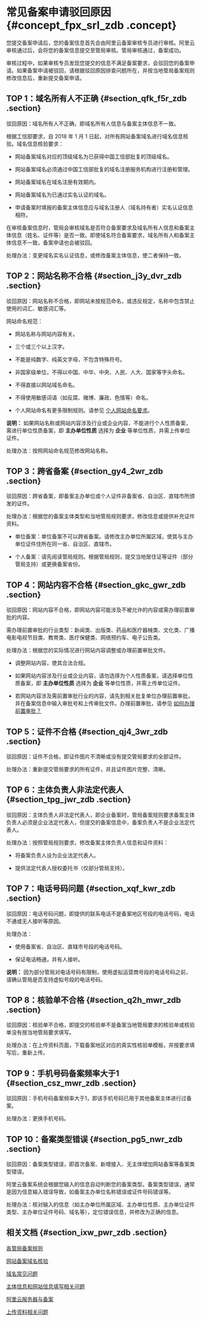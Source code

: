 # 常见备案申请驳回原因 {#concept_fpx_srl_zdb .concept}

您提交备案申请后，您的备案信息首先会由阿里云备案审核专员进行审核。阿里云审核通过后，会将您的备案信息提交至管局审核。管局审核通过，备案成功。

审核过程中，如果审核专员发现您提交的信息不满足备案要求，会驳回您的备案申请。如果备案申请被驳回，请根据驳回原因排查问题所在，并按当地管局备案规则修改信息后，重新提交备案申请。

## TOP 1：域名所有人不正确 {#section_qfk_f5r_zdb .section}

驳回原因：域名所有人不正确，即域名所有人信息与备案主体信息不一致。

根据工信部要求，自 2018 年 1 月 1 日起，对所有网站备案域名进行域名信息核验。域名信息核验要求：

-   网站备案域名对应的顶级域名为已获得中国工信部批复的顶级域名。

-   网站备案域名必须通过中国工信部批复的域名注册服务机构进行注册和管理。

-   网站备案域名在域名注册有效期内。

-   网站备案域名为已通过实名认证的域名。

-   申请备案时填报的备案主体信息应与域名注册人（域名持有者）实名认证信息相符。


在审核备案信息时，管局会审核域名是否符合备案要求及域名所有人信息和备案主体信息（姓名、证件等）是否一致。即使域名符合备案要求，域名所有人和备案主体信息不一致，备案申请也会被驳回。

处理办法：变更域名实名认证信息，或修改备案主体信息，使二者保持一致。

## TOP 2：网站名称不合格 {#section_j3y_dvr_zdb .section}

驳回原因：网站名称不合格，即网站未按规范命名，或违反规定，名称中包含禁止使用的词汇、敏感词汇等。

网站命名规范：

-   网站名称与网站内容有关。

-   三个或三个以上汉字。

-   不能是纯数字、纯英文字母，不包含特殊符号。

-   非国家级单位，不得以中国、中华、中央、人民、人大、国家等字头命名。

-   不得直接以网站域名命名。

-   不得使用敏感词语（如反腐、赌博、廉政、色情等）命名。

-   个人网站命名有更多限制规则。请参见 [个人网站命名要求](intl.zh-CN/常见问题/填写主体信息和网站信息.md#section_rdk_mvr_zdb)。

**说明：** 如果网站名称或网站内容涉及行业或企业内容，不能进行个人性质备案，需进行单位性质备案，即 **主办单位性质** 选择为 **企业** 等单位性质，并需上传单位证件。


处理办法：按照网站命名规范修改网站名称。

## TOP 3：跨省备案 {#section_gy4_2wr_zdb .section}

驳回原因：跨省备案，即备案主办单位或个人证件非备案省、自治区、直辖市所颁发的证件。

处理办法：根据您的备案主体类型和当地管局规则要求，修改信息或提供补充证件资料。

-   单位备案：单位备案不可以跨省备案。请修改主办单位所属区域，使其与主办单位证件住所在同一省、自治区、直辖市。

-   个人备案：请先阅读管局规则。根据管局规则，提交当地居住证等证件（部分管局支持）或更换备案省份。


## TOP 4：网站内容不合格 {#section_gkc_gwr_zdb .section}

驳回原因：网站内容不合格，即网站内容可能涉及不被允许的内容或需办理前置审批的内容。

需办理前置审批的行业类型：新闻类、出版类、药品和医疗器械类、文化类、广播电影电视节目类、教育类、医疗保健类、网络预约车、电子公告类。

处理办法：根据您的实际情况进行网站内容调整或办理前置审批文件。

-   调整网站内容，使其合法合规。

-   如果网站内容涉及行业或企业内容，请勿选择为个人性质备案，请选择单位性质备案，即 **主办单位性质** 选择为 **企业** 等单位性质，并需上传单位证件。

-   若网站内容涉及需前置审批行业的内容，请先到相关批复单位办理前置审批，并在备案信息中输入审批号和上传审批文件。办理前置审批，请参见 [如何办理前置审批？](intl.zh-CN/常见问题/填写主体信息和网站信息.md#section_vxd_kvr_zdb)


## TOP 5：证件不合格 {#section_qj4_3wr_zdb .section}

驳回原因：证件不合格，即证件图片不清晰或没有提交管局要求的全部证件。

处理办法：重新提交管局要求的所有证件，并且证件图片完整、清晰。

## TOP 6：主体负责人非法定代表人 {#section_tpg_jwr_zdb .section}

驳回原因：主体负责人非法定代表人，即企业备案时，管局备案规则要求备案主体负责人必须是企业法定代表人，但提交的备案信息中，备案负责人不是企业法定代表人。

处理办法：按照管局规则要求，修改备案主体负责人信息和证件资料：

-   将备案负责人设为企业法定代表人。

-   提供法定代表人授权委托书（仅部分管局支持）。


## TOP 7：电话号码问题 {#section_xqf_kwr_zdb .section}

驳回原因：电话号码问题，即提供的联系电话不是备案地区号段的电话号码，电话不通或无人接听等原因。

处理办法：

-   使用备案省、自治区、直辖市号段的电话号码。

-   保证电话畅通，并有人接听。

**说明：** 因为部分管局对电话号码有限制，使用虚拟运营商号段的电话号码之前，请确认管局是否支持虚拟号段的电话号码。


## TOP 8：核验单不合格 {#section_q2h_mwr_zdb .section}

驳回原因：核验单不合格，即提交的核验单不是备案当地管局要求的核验单或核验单没有按当地管局要求填写。

处理办法：在上传资料页面，下载备案地区对应的真实性核验单模板，并按要求填写后，重新上传。

## TOP 9：手机号码备案频率大于1 {#section_csz_mwr_zdb .section}

驳回原因：手机号码备案频率大于1，即该手机号码已用于其他备案主体进行过备案。

处理办法：更换手机号码。

## TOP 10：备案类型错误 {#section_pg5_nwr_zdb .section}

驳回原因：备案类型错误，即首次备案、新增接入、无主体增加网站备案等备案类型错误。

阿里云备案系统会根据您输入的信息自动判断您的备案类型。备案类型错误，通常是因为信息输入错误导致，如备案主办单位名称错误或证件号码错误等。

处理办法：核对输入的信息（如主办单位所属区域、主办单位性质、主办单位证件类型、主办单位证件号码、域名等），定位错误信息，并修改为正确的信息。

## 相关文档 {#section_ixw_pwr_zdb .section}

[各管局备案规则](../../../../intl.zh-CN/管局规则/各地区管局备案规则.md#)

[网站备案域名核验](intl.zh-CN/常见问题/网站备案域名核验.md#)

[域名常见问题](intl.zh-CN/常见问题/域名.md#)

[主体信息和网站信息填写相关问题](intl.zh-CN/常见问题/填写主体信息和网站信息.md#)

[阿里云服务器与备案](intl.zh-CN/常见问题/阿里云服务器与备案.md#)

[上传资料相关问题](intl.zh-CN/常见问题/上传资料.md#)

